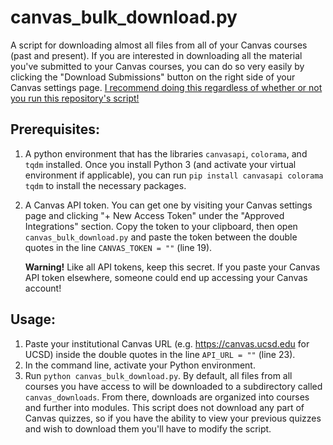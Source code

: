 # canvas_bulk_download.py
A script for downloading almost all files from all of your Canvas courses (past and present). If you are interested in downloading all the material you've submitted to your Canvas courses, you can do so very easily by clicking the "Download Submissions" button on the right side of your Canvas settings page. <ins>I recommend doing this regardless of whether or not you run this repository's script!</ins>

## Prerequisites:
1. A python environment that has the libraries `canvasapi`, `colorama`, and `tqdm` installed. Once you install Python 3 (and activate your virtual environment if applicable), you can run `pip install canvasapi colorama tqdm` to install the necessary packages.
2. A Canvas API token. You can get one by visiting your Canvas settings page and clicking "+ New Access Token" under the "Approved Integrations" section. Copy the token to your clipboard, then open `canvas_bulk_download.py` and paste the token between the double quotes in the line `CANVAS_TOKEN = ""` (line 19).

    **Warning!** Like all API tokens, keep this secret. If you paste your Canvas API token elsewhere, someone could end up accessing your Canvas account!

## Usage:
1. Paste your institutional Canvas URL (e.g. https://canvas.ucsd.edu for UCSD) inside the double quotes in the line `API_URL = ""` (line 23).
2. In the command line, activate your Python environment.
3. Run `python canvas_bulk_download.py`. By default, all files from all courses you have access to will be downloaded to a subdirectory called `canvas_downloads`. From there, downloads are organized into courses and further into modules. This script does not download any part of Canvas quizzes, so if you have the ability to view your previous quizzes and wish to download them you'll have to modify the script.
